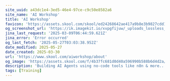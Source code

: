 ```yaml
---
site_uuid: a43dc1e4-3ed5-46e4-97ce-c9c50e8582a6
site_name: 'AI Workshop'
title: 'AI Workshop'
favicon: 'https://assets.skool.com/skool/ed24268642ae417a9b8e3b9827cdd1fd.ico'
og_screenshot_url: 'https://ik.imagekit.io/xvpgfijuw/_uploads_lossless_screenshots_20250527_AI_Workshop_og_screenshot.jpeg'
jina_last_request: '2025-03-09T06:44:59.621Z'
jina_error: 'Error occurred'
og_last_fetch: '2025-05-27T03:03:38.952Z'
date_modified: 2025-05-27
date_created: 2025-03-30
url: 'https://www.skool.com/aiworkshop/about'
og_image: 'https://assets.skool.com/f/4b37fc681d0d40a596990b588b6d4d2a/8301f2ba9ee345bbb1ebbdf884186f126da524d03fd347878a88dec3eadb7ac9'
description: 'Building AI Agents using no-code tools like n8n & more...'
tags: [Training]
---
```


